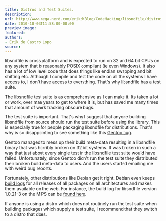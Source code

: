 ```yaml
---
title: Distros and Test Suites.
description:
url: http://www.mega-nerd.com/erikd/Blog/CodeHacking/libsndfile/distros_and_test_suites.html
date: 2010-10-03T11:58:00-00:00
preview_image:
featured:
authors:
- Erik de Castro Lopo
source:
---
```




<p>
libsndfile is cross platform and is expected to run on 32 and 64 bit CPUs on
any system that is reasonably POSIX compliant (ie even Windows).
It also has a lot of low level code that does things like endian swapping and
bit shifting etc.
Although I compile and test the code on all the systems I have access to, I
don't have access to everything.
That's why libsndfile has a test suite.
</p>

<p>
The libsndfile test suite is as comprehensive as I can make it.
Its taken a lot or work, over man years to get to where it is, but has saved me
many times that amount of work tracking obscure bugs.
</p>

<p>
The test suite is important.
That's why I suggest that anyone building libsndfile from source should run the
test suite before using the library.
This is especially true for people packaging libsndfile for distributions.
That's why is so disappointing to see something like this
	<a href="https://bugs.gentoo.org/335728">
	Gentoo bug</a>.
</p>

<p>
Gentoo managed to mess up their build meta-data resulting in a libsndfile binary
that was horribly broken on 32 bit systems.
It was broken in such a way that just about every single test in the libsndfile
test suite would have failed.
Unfortunately, since Gentoo didn't run the test suite they distributed their
broken build meta-data to users.
And the users started emailing me with weird bug reports.
</p>

<p>
Fortunately, other distributions like Debian get it right.
Debian even keeps
	<a href="https://buildd.debian.org/">
	build logs</a>
for all releases of all packages on all architectures and makes them available
on the web.
For instance, the build log for libsndfile version 1.0.21-3 on the MIPS can be
	<a href="https://buildd.debian.org/fetch.cgi?&amp;pkg=libsndfile&amp;ver=1.0.21-3&amp;arch=mips&amp;stamp=1280847502&amp;file=log">
	found here</a>.
</p>

<p>
If anyone is using a distro which does not routinely run the test suite when
building packages which supply a test suite, I recommend that they switch to
a distro that does.
</p>



